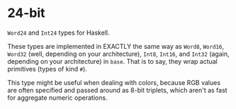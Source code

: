 # 24-bit

`Word24` and `Int24` types for Haskell.

These types are implemented in EXACTLY the same way as `Word8`, `Word16`, `Word32` (well, depending on your architecture), `Int8`, `Int16`, and `Int32` (again, depending on your architecture) in `base`. That is to say, they wrap actual primitives (types of kind `#`).

This type might be useful when dealing with colors, because RGB values are often specified and passed around as 8-bit triplets, which aren't as fast for aggregate numeric operations.
